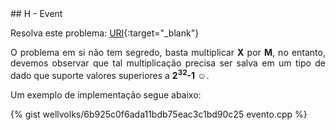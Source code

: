  <div id="event">
 
 </div>
## H - Event

Resolva este problema:
[URI][uri-2172]{:target="_blank"}

<p align="justify">
O problema em si não tem segredo, basta multiplicar <b>X</b> por <b>M</b>, no entanto, devemos observar que tal multiplicação precisa ser salva em um tipo de dado que suporte valores superiores a <b>2<sup>32</sup>-1</b> &#x263A;.
</p>

Um exemplo de implementação segue abaixo:

{% gist wellvolks/6b925c0f6ada11bdb75eac3c1bd90c25 evento.cpp %}


[uri-2172]:		https://www.urionlinejudge.com.br/judge/pt/problems/view/2172

